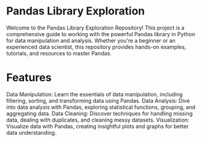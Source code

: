 # Pandas Library Exploration
Welcome to the Pandas Library Exploration Repository! This project is a comprehensive guide to working with the powerful Pandas library in Python for data manipulation and analysis. Whether you're a beginner or an experienced data scientist, this repository provides hands-on examples, tutorials, and resources to master Pandas.

# Features
Data Manipulation: Learn the essentials of data manipulation, including filtering, sorting, and transforming data using Pandas.
Data Analysis: Dive into data analysis with Pandas, exploring statistical functions, grouping, and aggregating data.
Data Cleaning: Discover techniques for handling missing data, dealing with duplicates, and cleaning messy datasets.
Visualization: Visualize data with Pandas, creating insightful plots and graphs for better data understanding.

